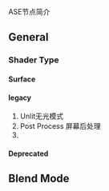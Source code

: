 ASE节点简介

## General

### Shader Type

#### Surface

#### legacy

1. Unlit无光模式
2. Post Process 屏幕后处理
3. 

#### Deprecated

## Blend Mode


















